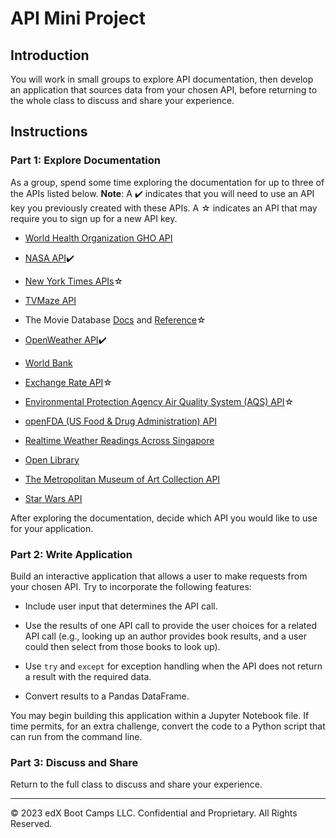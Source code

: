 # API Mini Project

## Introduction

You will work in small groups to explore API documentation, then develop an application that sources data from your chosen API, before returning to the whole class to discuss and share your experience.

## Instructions

### Part 1: Explore Documentation

As a group, spend some time exploring the documentation for up to three of the APIs listed below. **Note**: A ✔️ indicates that you will need to use an API key you previously created with these APIs. A ☆ indicates an API that may require you to sign up for a new API key.

* [World Health Organization GHO API](https://www.who.int/data/gho/info/gho-odata-api)

* [NASA API](https://api.nasa.gov/)✔️

* [New York Times APIs](https://developer.nytimes.com/apis)☆

* [TVMaze API](https://www.tvmaze.com/api)

* The Movie Database [Docs](https://developer.themoviedb.org/docs/finding-data) and [Reference](https://developer.themoviedb.org/reference/intro/getting-started)☆

* [OpenWeather API](https://openweathermap.org/api)✔️

* [World Bank](https://datahelpdesk.worldbank.org/knowledgebase/articles/898581-api-basic-call-structure)

* [Exchange Rate API](https://www.exchangerate-api.com/docs/standard-requests)☆

* [Environmental Protection Agency Air Quality System (AQS) API](https://aqs.epa.gov/aqsweb/documents/data_api.html)☆

* [openFDA (US Food & Drug Administration) API](https://open.fda.gov/apis/)

* [Realtime Weather Readings Across Singapore](https://beta.data.gov.sg/datasets/1459/view)

* [Open Library](https://openlibrary.org/developers/api)

* [The Metropolitan Museum of Art Collection API](https://metmuseum.github.io/)

* [Star Wars API](https://swapi.dev/documentation)

After exploring the documentation, decide which API you would like to use for your application.

### Part 2: Write Application

Build an interactive application that allows a user to make requests from your chosen API. Try to incorporate the following features:

* Include user input that determines the API call.

* Use the results of one API call to provide the user choices for a related API call (e.g., looking up an author provides book results, and a user could then select from those books to look up).

* Use `try` and `except` for exception handling when the API does not return a result with the required data.

* Convert results to a Pandas DataFrame.

You may begin building this application within a Jupyter Notebook file. If time permits, for an extra challenge, convert the code to a Python script that can run from the command line.

### Part 3: Discuss and Share

Return to the full class to discuss and share your experience.

---

© 2023 edX Boot Camps LLC. Confidential and Proprietary. All Rights Reserved.
